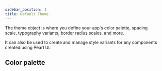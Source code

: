```yaml
---
sidebar_position: 1
title: Default Theme
---
```


The theme object is where you define your app's color palette, spacing scale, typography variants, border radius scales, and more.

It can also be used to create and manage style variants for any components created using Pearl UI.

## Color palette
